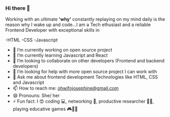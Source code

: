 ### Hi there 👋

Working with an ultimate **'why'** constantly replaying on my mind daily  is the reason why I wake up and code...I am a Tech ethusiast and a reliable Frontend Developer with exceptional skills in

-HTML
-CSS
-Javascript

- 🔭 I’m currently working on open source project
- 🌱 I’m currently learning Javascript and React
- 👯 I’m looking to collaborate on other developers (Frontend and backend developers)
- 🤔 I’m looking for help with more open source project I can work with
- 💬 Ask me about frontend development Technologies like HTML, CSS and Javascript
- 📫 How to reach me: ohwifojosephine@gmail.com
- 😄 Pronouns: She/ her
- ⚡ Fun fact: I 😍 coding 💻, networking 🤝, productive researcher 🔎🔎, playing educative games 🎮🎯🎲

<!--
**Josephine-2991/Josephine-2991** is a ✨ _special_ ✨ repository because its `README.md` (this file) appears on your GitHub profile.

Here are some ideas to get you started:

- 🔭 I’m currently working on ...
- 🌱 I’m currently learning ...
- 👯 I’m looking to collaborate on ...
- 🤔 I’m looking for help with ...
- 💬 Ask me about ...
- 📫 How to reach me: ...
- 😄 Pronouns: ...
- ⚡ Fun fact: ...
-->
